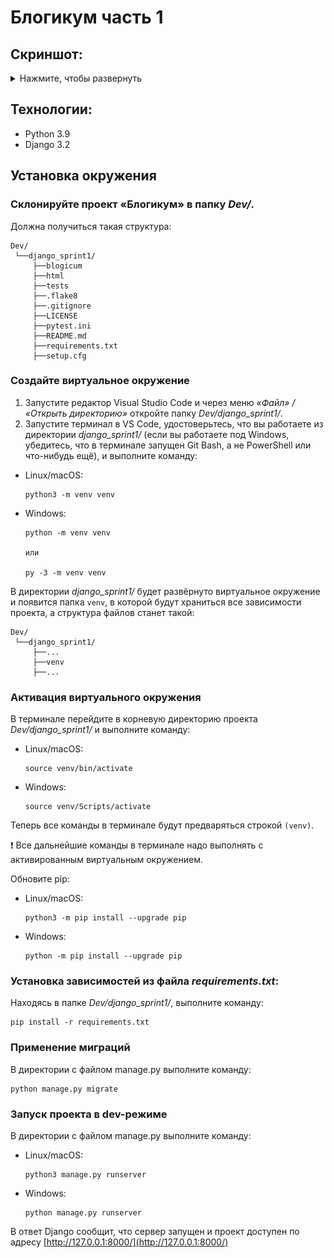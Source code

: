 # Блогикум часть 1

## Скриншот:

<details>
  <summary>Нажмите, чтобы развернуть</summary>
  <img src="./html/img/blogicum.jpg" alt="Изображение">
</details>

## Технологии:

- Python 3.9
- Django 3.2

## Установка окружения

### Склонируйте проект «Блогикум» в папку *Dev/*.

Должна получиться такая структура:

```
Dev/
 └──django_sprint1/
     ├──blogicum
     ├──html
     ├──tests
     ├──.flake8
     ├──.gitignore
     ├──LICENSE
     ├──pytest.ini
     ├──README.md
     ├──requirements.txt
     ├──setup.cfg
```

### Создайте виртуальное окружение

1. Запустите редактор Visual Studio Code и через меню *«Файл» / «Открыть директорию»* откройте папку *Dev/django_sprint1/*.
2. Запустите терминал в VS Code, удостоверьтесь, что вы работаете из директории *django_sprint1/* (если вы работаете под Windows, убедитесь, что в терминале запущен Git Bash, а не PowerShell или что-нибудь ещё), и выполните команду:

- Linux/macOS:

  ```
  python3 -m venv venv
  ```

- Windows:

  ```
  python -m venv venv

  или

  py -3 -m venv venv
  ```

В директории *django_sprint1/* будет развёрнуто виртуальное окружение и появится папка `venv`, в которой будут храниться все зависимости проекта, а структура файлов станет такой:

```
Dev/
 └──django_sprint1/
     ├──...
     ├──venv
     ├──...
```

### Активация виртуального окружения

В терминале перейдите в корневую директорию проекта *Dev/django_sprint1/* и выполните команду:

- Linux/macOS:

  ```
  source venv/bin/activate
  ```

- Windows:
  ```
  source venv/Scripts/activate
  ```

Теперь все команды в терминале будут предваряться строкой `(venv)`.

❗ Все дальнейшие команды в терминале надо выполнять с активированным виртуальным окружением.

Обновите pip:

- Linux/macOS:

  ```
  python3 -m pip install --upgrade pip
  ```

- Windows:
  ```
  python -m pip install --upgrade pip
  ```

### Установка зависимостей из файла *requirements.txt*:

Находясь в папке *Dev/django_sprint1/*, выполните команду:

```
pip install -r requirements.txt
```

### Применение миграций

В директории с файлом manage.py выполните команду:

```
python manage.py migrate
```

### Запуск проекта в dev-режиме

В директории с файлом manage.py выполните команду:

- Linux/macOS:

  ```
  python3 manage.py runserver
  ```

- Windows:
  ```
  python manage.py runserver
  ```

В ответ Django сообщит, что сервер запущен и проект доступен по адресу [http://127.0.0.1:8000/](http://127.0.0.1:8000/)
